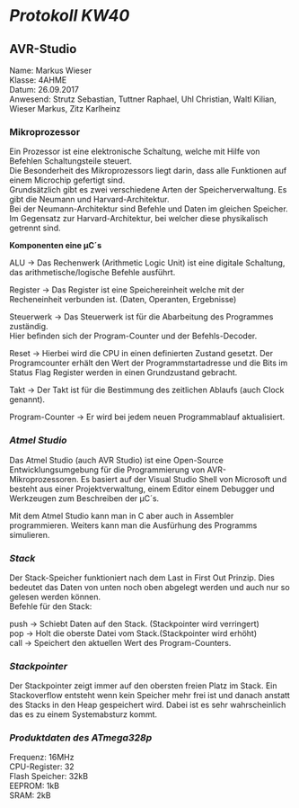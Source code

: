 # *Protokoll KW40*

## **AVR-Studio**

  Name: Markus Wieser   
  Klasse: 4AHME   
  Datum: 26.09.2017   
  Anwesend: Strutz Sebastian, Tuttner Raphael, Uhl Christian, Waltl Kilian, Wieser Markus, Zitz Karlheinz
  
  ### Mikroprozessor
  
  Ein Prozessor ist eine elektronische Schaltung, welche mit Hilfe von Befehlen Schaltungsteile steuert.  
  Die Besonderheit des Mikroprozessors liegt darin, dass alle Funktionen auf einem Microchip gefertigt sind.  
  Grundsätzlich gibt es zwei verschiedene Arten der Speicherverwaltung. Es gibt die Neumann und Harvard-Architektur.  
  Bei der Neumann-Architektur sind Befehle und Daten im gleichen Speicher.  
  Im Gegensatz zur Harvard-Architektur, bei welcher diese physikalisch getrennt sind.
  
  
  **Komponenten eine µC´s**
  
  ALU -> Das Rechenwerk (Arithmetic Logic Unit) ist eine digitale Schaltung, das arithmetische/logische Befehle ausführt.   
  
  Register -> Das Register ist eine Speichereinheit welche mit der Recheneinheit verbunden ist. (Daten, Operanten, Ergebnisse)  
  
  Steuerwerk -> Das Steuerwerk ist für die Abarbeitung des Programmes zuständig.  
  							Hier befinden sich der Program-Counter und der Befehls-Decoder. 
  
  Reset -> Hierbei wird die CPU in einen definierten Zustand gesetzt. Der Programcounter erhält den Wert der Programmstartadresse und            die Bits im Status Flag Register werden in einen Grundzustand gebracht.
  
  Takt -> Der Takt ist für die Bestimmung des zeitlichen Ablaufs (auch Clock genannt).
  
  Program-Counter -> Er wird bei jedem neuen Programmablauf aktualisiert.
  
  ### *Atmel Studio*
  
  Das Atmel Studio (auch AVR Studio) ist eine Open-Source Entwicklungsumgebung für die Programmierung von AVR-Mikroprozessoren. 
  Es basiert auf der Visual Studio Shell von Microsoft und besteht aus einer Projektverwaltung, einem Editor einem Debugger und   Werkzeugen zum Beschreiben der µC´s.  
  
  Mit dem Atmel Studio kann man in C aber auch in Assembler programmieren. Weiters kann man die Ausfürhung des Programms simulieren.
  
 ### *Stack*
 
 Der Stack-Speicher funktioniert nach dem Last in First Out Prinzip. Dies bedeutet das Daten von unten noch oben abgelegt werden und auch nur so gelesen werden können.     
 Befehle für den Stack: 
 
 push -> Schiebt Daten auf den Stack. (Stackpointer wird verringert)       
 pop -> Holt die oberste Datei vom Stack.(Stackpointer wird erhöht)   
 call -> Speichert den aktuellen Wert des Program-Counters.
 
 ### *Stackpointer*
 
 Der Stackpointer zeigt immer auf den obersten freien Platz im Stack. Ein Stackoverflow entsteht wenn kein Speicher mehr frei ist und danach anstatt des Stacks in den Heap gespeichert wird. Dabei ist es sehr wahrscheinlich das es zu einem Systemabsturz kommt.
 
 
### *Produktdaten des ATmega328p*

Frequenz: 16MHz     
CPU-Register: 32  
Flash Speicher: 32kB    
EEPROM: 1kB   
SRAM: 2kB 
 
 
 
 
 
 
 
 
  
  
  
